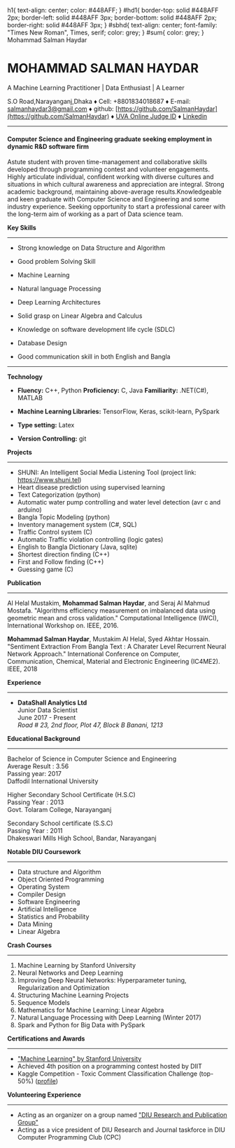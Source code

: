 h1{ text-align: center; color: #448AFF; } #hd1{ border-top: solid #448AFF 2px; <!-- -->border-left: solid #448AFF 3px; border-bottom: solid #448AFF 2px; <!-- -->border-right: solid #448AFF 3px; } #sbhd{ text-align: center; font-family: "Times New Roman", Times, serif; color: grey; } #sum{ color: grey; } Mohammad Salman Haydar

MOHAMMAD SALMAN HAYDAR
======================

A Machine Learning Practitioner | Data Enthusiast | A Learner

S.O Road,Narayanganj,Dhaka ♦ Cell: +8801834018687 ♦ E-mail: salmanhaydar3@gmail.com ♦ github: [https://github.com/SalmanHaydar](https://github.com/SalmanHaydar) ♦ [UVA Online Judge ID](http://uhunt.felix-halim.net/id/442552) ♦ [Linkedin](https://www.linkedin.com/in/mohammad-salman-haydar-429584126/)

* * *

#### Computer Science and Engineering graduate seeking employment in dynamic R&D software firm  

Astute student with proven time-management and collaborative skills developed through programming contest and volunteer engagements. Highly articulate individual, confident working with diverse cultures and situations in which cultural awareness and appreciation are integral. Strong academic background, maintaining above-average results.Knowledgeable and keen graduate with Computer Science and Engineering and some industry experience. Seeking opportunity to start a professional career with the long-term aim of working as a part of Data science team.  

**Key Skills**

* * *

*   Strong knowledge on Data Structure and Algorithm
*   Good problem Solving Skill
*   Machine Learning
*   Natural language Processing
*   Deep Learning Architectures
*   Solid grasp on Linear Algebra and Calculus

*   Knowledge on software development life cycle (SDLC)
*   Database Design
*   Good communication skill in both English and Bangla

* * *

**Technology**  

*   **Fluency:** C++, Python **Proficiency:** C, Java **Familiarity:** .NET(C#), MATLAB  
    
*   **Machine Learning Libraries:** TensorFlow, Keras, scikit-learn, PySpark  
    
*   **Type setting:** Latex  
    
*   **Version Controlling:** git  
    

**Projects**

* * *

*   SHUNI: An Intelligent Social Media Listening Tool (project link: https://www.shuni.tel)
*   Heart disease prediction using supervised learning
*   Text Categorization (python)
*   Automatic water pump controlling and water level detection (avr c and arduino)
*   Bangla Topic Modeling (python)
*   Inventory management system (C#, SQL)
*   Traffic Control system (C)
*   Automatic Traffic violation controlling (logic gates)
*   English to Bangla Dictionary (Java, sqlite)
*   Shortest direction finding (C++)
*   First and Follow finding (C++)
*   Guessing game (C)

  
**Publication**

* * *

Al Helal Mustakim, **Mohammad Salman Haydar**, and Seraj Al Mahmud Mostafa. "Algorithms efficiency measurement on imbalanced data using geometric mean and cross validation." Computational Intelligence (IWCI), International Workshop on. IEEE, 2016.

**Mohammad Salman Haydar**, Mustakim Al Helal, Syed Akhtar Hossain. "Sentiment Extraction From Bangla Text : A Charater Level Recurrent Neural Network Approach." International Conference on Computer, Communication, Chemical, Material and Electronic Engineering (IC4ME2). IEEE, 2018

  
**Experience**  

* * *

*   **DataShall Analytics Ltd**  
    Junior Data Scientist  
    June 2017 - Present  
    _Road # 23, 2nd floor, Plot 47, Block B Banani, 1213_
    

**Educational Background**

* * *

Bachelor of Science in Computer Science and Engineering  
Average Result : 3.56  
Passing year: 2017  
Daffodil International University

Higher Secondary School Certificate (H.S.C)  
Passing Year : 2013  
Govt. Tolaram College, Narayanganj  

Secondary School certificate (S.S.C)  
Passing Year : 2011  
Dhakeswari Mills High School, Bandar, Narayanganj  

**Notable DIU Coursework**

* * *

*   Data structure and Algorithm
*   Object Oriented Programming
*   Operating System
*   Compiler Design
*   Software Engineering
*   Artificial Intelligence
*   Statistics and Probability
*   Data Mining
*   Linear Algebra

**Crash Courses**

* * *

1.  Machine Learning by Stanford University
2.  Neural Networks and Deep Learning
3.  Improving Deep Neural Networks: Hyperparameter tuning, Regularization and Optimization
4.  Structuring Machine Learning Projects
5.  Sequence Models
6.  Mathematics for Machine Learning: Linear Algebra
7.  Natural Language Processing with Deep Learning (Winter 2017)
8.  Spark and Python for Big Data with PySpark

**Certifications and Awards**

* * *

*   ["Machine Learning" by Stanford University](https://www.coursera.org/account/accomplishments/certificate/QCCX7MG2NNJQ)
*   Achieved 4th position on a programming contest hosted by DIIT
*   Kaggle Competition - Toxic Comment Classification Challenge (top-50%) ([profile](https://www.kaggle.com/salmanhaydar))

**Volunteering Experience**

* * *

*   Acting as an organizer on a group named ["DIU Research and Publication Group"](https://www.facebook.com/groups/diuresearch/)
*   Acting as a vice president of DIU Research and Journal taskforce in DIU Computer Programming Club (CPC)
